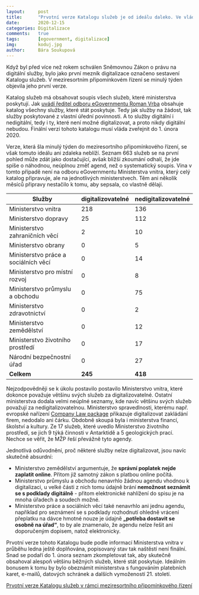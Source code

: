```yaml
---
layout:     post
title:      "Prvotní verze Katalogu služeb je od ideálu daleko. Ve vládě bují resortismus"
date:       2020-12-15
categories: Digitalizace
comments:   true
tags:       [egovernment, digitalizace]
img:        koduj.jpg
author:     Bára Soukupová
---
```


Když byl před více než rokem schválen Sněmovnou Zákon o právu na digitální služby, bylo jako první mezník digitalizace označeno sestavení Katalogu služeb. V meziresortním připomínkovém řízení se minulý týden objevila jeho první verze.

<!--more-->

Katalog služeb má obsahovat soupis všech služeb, které ministerstva poskytují. Jak [uvádí ředitel odboru eGovernmentu Roman Vrba](https://www.egovernment.cz/inpage/katalog-sluzeb-a-digizakon/) obsahuje katalog všechny služby, které stát poskytuje. Tedy jak služby na žádost, tak služby poskytované z vlastní úřední povinnosti. A to služby digitální i nedigitální, tedy i ty, které není možné digitalizovat, a proto nikdy digitální nebudou. Finální verzi tohoto katalogu musí vláda zveřejnit do 1. února 2020.

Verze, která šla minulý týden do meziresortního připomínkového řízení, se však tomuto ideálu ani zdaleka neblíží. Seznam 663 služeb se na první pohled může zdát jako dostačující, avšak bližší zkoumání odhalí, že jde spíše o náhodnou, neúplnou změť agend, než o systematický soupis. Vina v tomto případě není na odboru eGovernmentu Ministerstva vnitra, který celý katalog připravuje, ale na jednotlivých ministerstvech. Těm ani několik měsíců připravy nestačilo k tomu, aby sepsala, co vlastně dělají.

| Služby                               | digitalizovatelné | nedigitalizovatelné |
| ------------------------------------ | ----------------- | ------------------- |
| Ministerstvo vnitra                  | 218               | 136                 |
| Ministerstvo dopravy                 | 25                | 112                 |
| Ministerstvo zahraničních věcí       | 2                 | 10                  |
| Ministerstvo obrany                  | 0                 | 5                   |
| Ministerstvo práce a sociálních věcí | 0                 | 14                  |
| Ministerstvo pro místní rozvoj       | 0                 | 8                   |
| Ministerstvo průmyslu a obchodu      | 0                 | 75                  |
| Ministerstvo zdravotnictví           | 0                 | 2                   |
| Ministerstvo zemědělství             | 0                 | 12                  |
| Ministerstvo životního prostředí     | 0                 | 17                  |
| Národní bezpečnostní úřad            | 0                 | 27                  |
| **Celkem**                           | **245**           | **418**             |

Nejzodpovědněji se k úkolu postavilo postavilo Ministerstvo vnitra, které dokonce považuje většinu svých služeb za digitalizovatelné. Ostatní ministerstva dodala velmi neúplné seznamy, kde navíc většinu svých služeb považují za nedigitalizovatelnou. Ministerstvo spravedlnosti, kterému např. evropské nařízení [Company Law package](https://ec.europa.eu/info/publications/company-law-package_en) přikazuje digitalizovat zakládání firem, nedodalo ani čárku. Obdobně skoupá byla i ministerstva financí, školství a kultury. Ze 17 služeb, které uvedlo Ministerstvo životního prostředí, se jich 9 týká činnosti v Antarktidě a 5 geologických prací. Nechce se věřit, že MŽP řeší převážně tyto agendy.

Jednotlivá odůvodnění, proč některé služby nelze digitalizovat, jsou navíc skutečně absurdní:
- Ministerstvo zemědělství argumentuje, že **správní poplatek nejde zaplatit online**. Přitom již samotný zákon s platbou online počítá.
- Ministerstvo průmyslu a obchodu nenavrhlo žádnou agendu vhodnou k digitalizaci, u velké části z nich tomu údajně brání **nemožnost seznámit se s podklady digitálně** - přitom elektronické nahlížení do spisu je na mnoha úřadech a soudech možné.
- Ministerstvo práce a sociálních věcí také nenavrhlo ani jednu agendu, například pro seznámení se s podklady rozhodnutí ohledně vrácení přeplatku na dávce hmotné nouze je údajně **„potřeba dostavit se osobně na úřad“**, to by ale znamenalo, že agendu nelze řešit ani doporučeným dopisem, natož elektronicky.

Prvotní verze tohoto Katalogu bude podle informací Ministerstva vnitra v průběhu ledna ještě doplňována, popisovaný stav tak naštěstí není finální. Snad se podaří do 1. února seznam zkompletovat tak, aby skutečně obsahoval alespoň většinu běžných služeb, které stát poskytuje. Ideálním bonusem k tomu by bylo obeznámit ministerstva s fungováním platebních karet, e-mailů, datových schránek a dalších vymožeností 21. století.

[Prvotní verze Katalogu služeb v rámci meziresortního připomínkového řízení](https://www.profant.eu/assets/xlsx/katalog.xlsx)
